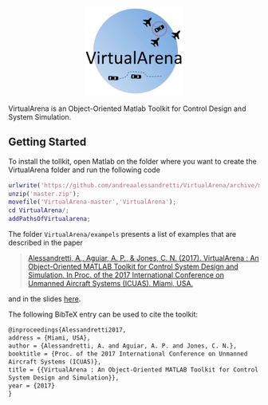 
<div align="center"><img src=".\logo.jpg" width="200 align="middle"> </div>

VirtualArena is an Object-Oriented Matlab Toolkit for Control Design and System Simulation.

## Getting Started
To install the tollkit, open Matlab on the folder where you want to create the VirtualArena folder and run the following code

```matlab
urlwrite('https://github.com/andreaalessandretti/VirtualArena/archive/master.zip','master.zip');
unzip('master.zip');
movefile('VirtualArena-master','VirtualArena');
cd VirtualArena/;
addPathsOfVirtualarena;
```

The folder `VirtualArena/exampels` presents a list of examples that are described in the paper 

>[Alessandretti, A., Aguiar, A. P., & Jones, C. N. (2017). VirtualArena : An Object-Oriented MATLAB Toolkit for Control System Design and Simulation. In Proc. of the 2017 International Conference on Unmanned Aircraft Systems (ICUAS). Miami, USA.](./docs/ICUAS17_VirtualArena.pdf)

and in the slides [here](./docs/ICUAS17_slides.pdf).

The following BibTeX entry can be used to cite the toolkit:

```
@inproceedings{Alessandretti2017,
address = {Miami, USA},
author = {Alessandretti, A. and Aguiar, A. P. and Jones, C. N.},
booktitle = {Proc. of the 2017 International Conference on Unmanned Aircraft Systems (ICUAS)},
title = {{VirtualArena : An Object-Oriented MATLAB Toolkit for Control System Design and Simulation}},
year = {2017}
}

```
